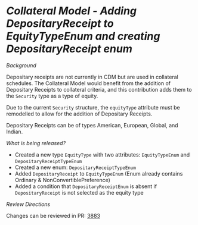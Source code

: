 # _Collateral Model - Adding DepositaryReceipt to EquityTypeEnum and creating DepositaryReceipt enum_

_Background_

Depositary receipts are not currently in CDM but are used in collateral schedules. The Collateral Model would benefit from the addition of Depositary Receipts to collateral criteria, and this contribution adds them to the `Security` type as a type of equity.

Due to the current `Security` structure, the `equityType` attribute must be remodelled to allow for the addition of Depositary Receipts.

Depositary Receipts can be of types American, European, Global, and Indian.

_What is being released?_

- Created a new type `EquityType` with two attributes: `EquityTypeEnum` and `DepositaryReceiptTypeEnum`
- Created a new enum: `DepositaryReceiptTypeEnum`
- Added `DepositaryReceipt` to `EquityTypeEnum` (Enum already contains Ordinary & NonConvertiblePreference)
- Added a condition that `DepositaryReceiptEnum` is absent if `DepositaryReceipt` is not selected as the equity type

_Review Directions_

Changes can be reviewed in PR: [3883](https://github.com/finos/common-domain-model/pull/3883)
